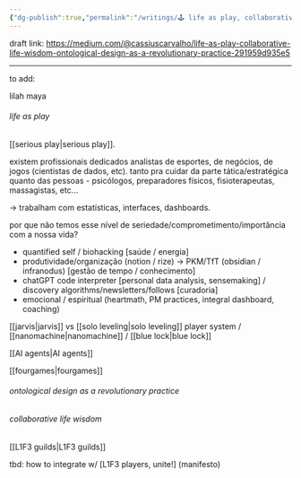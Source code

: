 ```yaml
---
{"dg-publish":true,"permalink":"/writings/🕹 life as play, collaborative life wisdom & ontological design as a revolutionary practice/"}
---
```


draft link: https://medium.com/@cassiuscarvalho/life-as-play-collaborative-life-wisdom-ontological-design-as-a-revolutionary-practice-291959d935e5

---
to add:

lilah
maya

###### life as play

[[serious play\|serious play]].

existem profissionais dedicados analistas de esportes, de negócios, de jogos (cientistas de dados, etc). tanto pra cuidar da parte tática/estratégica quanto das pessoas - psicólogos, preparadores físicos, fisioterapeutas, massagistas, etc...

-> trabalham com estatísticas, interfaces, dashboards.

por que não temos esse nível de seriedade/comprometimento/importância com a nossa vida?

- quantified self / biohacking [saúde / energia]
- produtividade/organização (notion / rize) -> PKM/TfT (obsidian / infranodus) [gestão de tempo / conhecimento]
- chatGPT code interpreter [personal data analysis, sensemaking] / discovery algorithms/newsletters/follows [curadoria]
- emocional / espiritual (heartmath, PM practices, integral dashboard, coaching)

[[jarvis\|jarvis]] vs [[solo leveling\|solo leveling]] player system / [[nanomachine\|nanomachine]] / [[blue lock\|blue lock]]

[[AI agents\|AI agents]]

[[fourgames\|fourgames]]

###### ontological design as a revolutionary practice



###### collaborative life wisdom

[[L1F3 guilds\|L1F3 guilds]]


tbd: how to integrate w/ [L1F3 players, unite!] (manifesto)